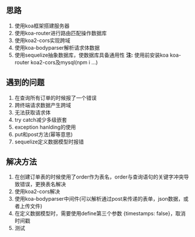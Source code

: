 ## 思路
  1. 使用koa框架搭建服务器
  2. 使用koa-router进行路由匹配操作数据库
  3. 使用koa2-cors实现跨域
  4. 使用koa-bodyparser解析请求体数据
  5. 使用sequelize抽象数据库，使数据库具备通用性
  **注:** 使用前安装koa koa-router koa2-cors及mysql(npm i ...)
## 遇到的问题
  1. 在查询所有订单的时候报了一个错误
  2. 跨终端请求数据产生跨域
  3. 无法获取请求体
  4. try catch减少多级嵌套
  5. exception hanlding的使用
  6. put和post方法(幂等意思)
  7. sequelize定义数据模型时报错
## 解决方法
  1. 在创建订单表的时候使用了order作为表名，order与查询语句的关键字冲突导致错误，更换表名解决
  2. 使用koa2-cors解决
  3. 使用koa-bodyparser中间件(可以解析通过post来传递的表单，json数据，或者上传文件)
  7. 在定义数据模型时，需要使用define第三个参数 {timestamps: false}，取消时间戳
  8. 测试